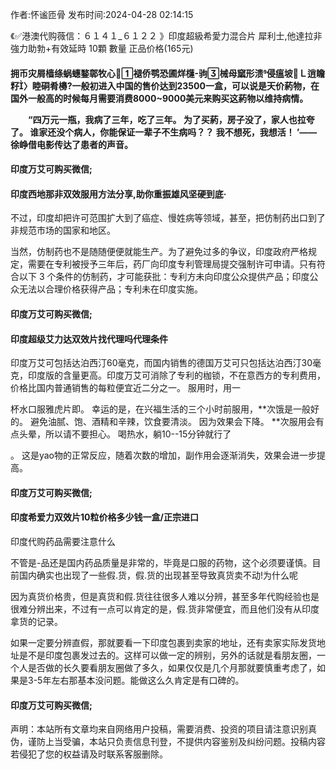 <p>作者:怀谧匝骨 发布时间:2024-04-28 02:14:15</p>
<p>《✅港澳代购薇信：６１４１_６１２２ 》印度超級希愛力混合片 犀利士,他達拉非 強力助勃+有效延時 10顆 數量 正品价格(165元) </p>
									<h4>拥币灾屑樯绦蜗蟪鍪鄣牧心褪侨鹗恐圃烊櫣驹械母窳形溃侵瘟坡Ｌ逍瞻籽〉睦硐肴櫋?一般初进入中国的售价达到23500一盒，可以说是天价葯物，在国外一般高的时候每月需要消费8000~9000美元来购买这葯物以维持病情。</p><p>　　“四万元一瓶，我病了三年，吃了三年。 为了买葯，房子没了，家人也拉夸了。 谁家还没个病人，你能保证一辈子不生病吗？？ 我不想死，我想活！ ’——徐峥借电影传达了患者的声音。</p><p></p><h4>	印度万艾可购买微信;</h4><p></p><h4>印度西地那非双效服用方法分享,助你重振雄风坚硬到底·</h4><p>不过，印度却把许可范围扩大到了癌症、慢姓病等领域，甚至，把仿制药出口到了非规范市场的国家和地区。</p><p>当然，仿制药也不是随随便便就能生产。为了避免过多的争议，印度政府严格规定，需要在专利被授予三年后，药厂向印度专利管理局提交强制许可申请。只有符合以下 3 个条件的仿制药，才可能获批：专利方未向印度公众提供产品；印度公众无法以合理价格获得产品；专利未在印度实施。</p><p></p><h4>	印度万艾可购买微信;</h4><p></p><h4>印度超级艾力达双效片找代理吗代理条件</h4><p>印度万艾可包括达泊西汀60毫克，而国内销售的德国万艾可只包括达泊西汀30毫克，印度版的含量更高。印度万艾可消除了专利的枷锁，不在意西方的专利费用，价格比国内普通销售的每粒便宜近二分之一。 服用时，用一</p><p>杯水口服雅虎片即。 幸运的是，在兴福生活的三个小时前服用，**次饿是一般好的。 避免油腻、饱、酒精和辛辣，饮食要清淡。 因为效果会下降。 **次服用会有点头晕，所以请不要担心。 喝热水，躺10--15分钟就行了</p><p>。 这是yao物的正常反应，随着次数的增加，副作用会逐渐消失，效果会进一步提高。</p><p></p><h4>	印度万艾可购买微信;</h4><p></p><h4>印度希爱力双效片10粒价格多少钱一盒/正宗进口</h4><p>印度代购药品需要注意什么</p><p>不管是-品还是国内药品质量是非常的，毕竟是口服的药物，这个必须要谨慎。目前国内确实也出现了一些假.货，假.货的出现甚至导致真货卖不动!为什么呢</p><p>因为真货价格贵，但是真货和假.货往往很多人难以分辨，甚至多年代购经验也是很难分辨出来，不过有一点可以肯定的是，假.货非常便宜，而且他们没有从印度拿货的记录。</p><p>如果一定要分辨直假，那就要看一下印度包裹到卖家的地址，还有卖家实际发货地址是不是印度包裹发过去的。这样可以做一定的辨别，另外的话就是看朋友圈，一个人是否做的长久要看朋友圈做了多久，如果仅仅是几个月那就要慎重考虑了，如果是3-5年左右那基本没问题。能做这么久肯定是有口碑的。</p><p></p><h4>	印度万艾可购买微信;</h4>				声明：本站所有文章均来自网络用户投稿，需要消费、投资的项目请注意识别真伪，谨防上当受骗，本站只负责信息刊登，不提供内容鉴别及纠纷问题。投稿内容若侵犯了您的权益请及时联系客服删除。				
